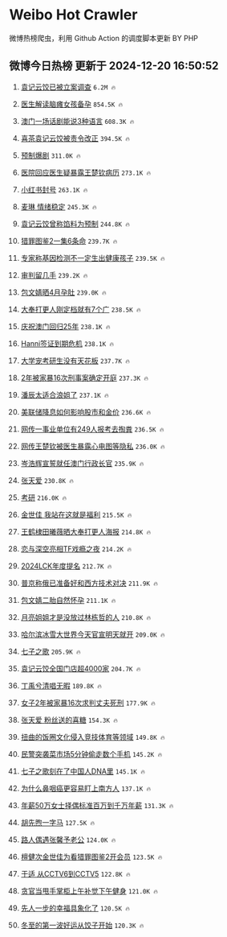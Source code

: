 # Weibo Hot Crawler 



微博热榜爬虫，利用 Github Action 的调度脚本更新 BY PHP 


## 微博今日热榜 更新于 2024-12-20 16:50:52 
1. [袁记云饺已被立案调查](https://s.weibo.com/weibo?q=%23%E8%A2%81%E8%AE%B0%E4%BA%91%E9%A5%BA%E5%B7%B2%E8%A2%AB%E7%AB%8B%E6%A1%88%E8%B0%83%E6%9F%A5%23&t=31&band_rank=1&Refer=top) `6.2M 🔥` 

1. [医生解读脑瘫女孩备孕](https://s.weibo.com/weibo?q=%23%E5%8C%BB%E7%94%9F%E8%A7%A3%E8%AF%BB%E8%84%91%E7%98%AB%E5%A5%B3%E5%AD%A9%E5%A4%87%E5%AD%95%23&t=31&band_rank=2&Refer=top) `854.5K 🔥` 

1. [澳门一场话剧能说3种语言](https://s.weibo.com/weibo?q=%23%E6%BE%B3%E9%97%A8%E4%B8%80%E5%9C%BA%E8%AF%9D%E5%89%A7%E8%83%BD%E8%AF%B43%E7%A7%8D%E8%AF%AD%E8%A8%80%23&t=31&band_rank=3&Refer=top) `608.3K 🔥` 

1. [喜茶袁记云饺被责令改正](https://s.weibo.com/weibo?q=%23%E5%96%9C%E8%8C%B6%E8%A2%81%E8%AE%B0%E4%BA%91%E9%A5%BA%E8%A2%AB%E8%B4%A3%E4%BB%A4%E6%94%B9%E6%AD%A3%23&t=31&band_rank=4&Refer=top) `394.5K 🔥` 

1. [预制爆剧](https://s.weibo.com/weibo?q=%23%E9%A2%84%E5%88%B6%E7%88%86%E5%89%A7%23&t=31&band_rank=5&Refer=top) `311.0K 🔥` 

1. [医院回应医生疑暴露王楚钦病历](https://s.weibo.com/weibo?q=%23%E5%8C%BB%E9%99%A2%E5%9B%9E%E5%BA%94%E5%8C%BB%E7%94%9F%E7%96%91%E6%9A%B4%E9%9C%B2%E7%8E%8B%E6%A5%9A%E9%92%A6%E7%97%85%E5%8E%86%23&t=31&band_rank=6&Refer=top) `273.1K 🔥` 

1. [小红书封号](https://s.weibo.com/weibo?q=%23%E5%B0%8F%E7%BA%A2%E4%B9%A6%E5%B0%81%E5%8F%B7%23&t=31&band_rank=7&Refer=top) `263.1K 🔥` 

1. [麦琳 情绪稳定](https://s.weibo.com/weibo?q=%E9%BA%A6%E7%90%B3%20%E6%83%85%E7%BB%AA%E7%A8%B3%E5%AE%9A&t=31&band_rank=8&Refer=top) `245.3K 🔥` 

1. [袁记云饺曾称馅料为预制](https://s.weibo.com/weibo?q=%23%E8%A2%81%E8%AE%B0%E4%BA%91%E9%A5%BA%E6%9B%BE%E7%A7%B0%E9%A6%85%E6%96%99%E4%B8%BA%E9%A2%84%E5%88%B6%23&t=31&band_rank=9&Refer=top) `244.8K 🔥` 

1. [猎罪图鉴2一集6条命](https://s.weibo.com/weibo?q=%E7%8C%8E%E7%BD%AA%E5%9B%BE%E9%89%B42%E4%B8%80%E9%9B%866%E6%9D%A1%E5%91%BD&t=31&band_rank=10&Refer=top) `239.7K 🔥` 

1. [专家称基因检测不一定生出健康孩子](https://s.weibo.com/weibo?q=%23%E4%B8%93%E5%AE%B6%E7%A7%B0%E5%9F%BA%E5%9B%A0%E6%A3%80%E6%B5%8B%E4%B8%8D%E4%B8%80%E5%AE%9A%E7%94%9F%E5%87%BA%E5%81%A5%E5%BA%B7%E5%AD%A9%E5%AD%90%23&t=31&band_rank=11&Refer=top) `239.5K 🔥` 

1. [审判留几手](https://s.weibo.com/weibo?q=%E5%AE%A1%E5%88%A4%E7%95%99%E5%87%A0%E6%89%8B&t=31&band_rank=12&Refer=top) `239.2K 🔥` 

1. [包文婧晒4月孕肚](https://s.weibo.com/weibo?q=%23%E5%8C%85%E6%96%87%E5%A9%A7%E6%99%924%E6%9C%88%E5%AD%95%E8%82%9A%23&t=31&band_rank=13&Refer=top) `239.0K 🔥` 

1. [大奉打更人刚定档就有7个广](https://s.weibo.com/weibo?q=%23%E5%A4%A7%E5%A5%89%E6%89%93%E6%9B%B4%E4%BA%BA%E5%88%9A%E5%AE%9A%E6%A1%A3%E5%B0%B1%E6%9C%897%E4%B8%AA%E5%B9%BF%23&t=31&band_rank=14&Refer=top) `238.5K 🔥` 

1. [庆祝澳门回归25年](https://s.weibo.com/weibo?q=%23%E5%BA%86%E7%A5%9D%E6%BE%B3%E9%97%A8%E5%9B%9E%E5%BD%9225%E5%B9%B4%23&t=31&band_rank=15&Refer=top) `238.1K 🔥` 

1. [Hanni签证到期危机](https://s.weibo.com/weibo?q=%23Hanni%E7%AD%BE%E8%AF%81%E5%88%B0%E6%9C%9F%E5%8D%B1%E6%9C%BA%23&t=31&band_rank=16&Refer=top) `238.1K 🔥` 

1. [大学宠考研生没有天花板](https://s.weibo.com/weibo?q=%23%E5%A4%A7%E5%AD%A6%E5%AE%A0%E8%80%83%E7%A0%94%E7%94%9F%E6%B2%A1%E6%9C%89%E5%A4%A9%E8%8A%B1%E6%9D%BF%23&t=31&band_rank=17&Refer=top) `237.7K 🔥` 

1. [2年被家暴16次刑事案确定开庭](https://s.weibo.com/weibo?q=%232%E5%B9%B4%E8%A2%AB%E5%AE%B6%E6%9A%B416%E6%AC%A1%E5%88%91%E4%BA%8B%E6%A1%88%E7%A1%AE%E5%AE%9A%E5%BC%80%E5%BA%AD%23&t=31&band_rank=18&Refer=top) `237.3K 🔥` 

1. [潘辰太适合浪姐了](https://s.weibo.com/weibo?q=%E6%BD%98%E8%BE%B0%E5%A4%AA%E9%80%82%E5%90%88%E6%B5%AA%E5%A7%90%E4%BA%86&t=31&band_rank=19&Refer=top) `237.1K 🔥` 

1. [美联储降息如何影响股市和金价](https://s.weibo.com/weibo?q=%23%E7%BE%8E%E8%81%94%E5%82%A8%E9%99%8D%E6%81%AF%E5%A6%82%E4%BD%95%E5%BD%B1%E5%93%8D%E8%82%A1%E5%B8%82%E5%92%8C%E9%87%91%E4%BB%B7%23&t=31&band_rank=20&Refer=top) `236.6K 🔥` 

1. [网传一事业单位有249人报考去掏粪](https://s.weibo.com/weibo?q=%23%E7%BD%91%E4%BC%A0%E4%B8%80%E4%BA%8B%E4%B8%9A%E5%8D%95%E4%BD%8D%E6%9C%89249%E4%BA%BA%E6%8A%A5%E8%80%83%E5%8E%BB%E6%8E%8F%E7%B2%AA%23&t=31&band_rank=21&Refer=top) `236.5K 🔥` 

1. [网传王楚钦被医生暴露心电图等隐私](https://s.weibo.com/weibo?q=%23%E7%BD%91%E4%BC%A0%E7%8E%8B%E6%A5%9A%E9%92%A6%E8%A2%AB%E5%8C%BB%E7%94%9F%E6%9A%B4%E9%9C%B2%E5%BF%83%E7%94%B5%E5%9B%BE%E7%AD%89%E9%9A%90%E7%A7%81%23&t=31&band_rank=22&Refer=top) `236.0K 🔥` 

1. [岑浩辉宣誓就任澳门行政长官](https://s.weibo.com/weibo?q=%23%E5%B2%91%E6%B5%A9%E8%BE%89%E5%AE%A3%E8%AA%93%E5%B0%B1%E4%BB%BB%E6%BE%B3%E9%97%A8%E8%A1%8C%E6%94%BF%E9%95%BF%E5%AE%98%23&t=31&band_rank=23&Refer=top) `235.9K 🔥` 

1. [张天爱](https://s.weibo.com/weibo?q=%E5%BC%A0%E5%A4%A9%E7%88%B1&t=31&band_rank=24&Refer=top) `230.8K 🔥` 

1. [考研](https://s.weibo.com/weibo?q=%E8%80%83%E7%A0%94&t=31&band_rank=25&Refer=top) `216.0K 🔥` 

1. [金世佳 我站在这就是福利](https://s.weibo.com/weibo?q=%E9%87%91%E4%B8%96%E4%BD%B3%20%E6%88%91%E7%AB%99%E5%9C%A8%E8%BF%99%E5%B0%B1%E6%98%AF%E7%A6%8F%E5%88%A9&t=31&band_rank=26&Refer=top) `215.5K 🔥` 

1. [王鹤棣田曦薇晒大奉打更人海报](https://s.weibo.com/weibo?q=%23%E7%8E%8B%E9%B9%A4%E6%A3%A3%E7%94%B0%E6%9B%A6%E8%96%87%E6%99%92%E5%A4%A7%E5%A5%89%E6%89%93%E6%9B%B4%E4%BA%BA%E6%B5%B7%E6%8A%A5%23&t=31&band_rank=27&Refer=top) `214.8K 🔥` 

1. [恋与深空亮相TF戏瘾之夜](https://s.weibo.com/weibo?q=%23%E6%81%8B%E4%B8%8E%E6%B7%B1%E7%A9%BA%E4%BA%AE%E7%9B%B8TF%E6%88%8F%E7%98%BE%E4%B9%8B%E5%A4%9C%23&t=31&band_rank=28&Refer=top) `214.2K 🔥` 

1. [2024LCK年度提名](https://s.weibo.com/weibo?q=%232024LCK%E5%B9%B4%E5%BA%A6%E6%8F%90%E5%90%8D%23&t=31&band_rank=29&Refer=top) `212.7K 🔥` 

1. [普京称俄已准备好和西方技术对决](https://s.weibo.com/weibo?q=%23%E6%99%AE%E4%BA%AC%E7%A7%B0%E4%BF%84%E5%B7%B2%E5%87%86%E5%A4%87%E5%A5%BD%E5%92%8C%E8%A5%BF%E6%96%B9%E6%8A%80%E6%9C%AF%E5%AF%B9%E5%86%B3%23&t=31&band_rank=30&Refer=top) `211.9K 🔥` 

1. [包文婧二胎自然怀孕](https://s.weibo.com/weibo?q=%23%E5%8C%85%E6%96%87%E5%A9%A7%E4%BA%8C%E8%83%8E%E8%87%AA%E7%84%B6%E6%80%80%E5%AD%95%23&t=31&band_rank=31&Refer=top) `211.1K 🔥` 

1. [月亮姐姐才是没放过林栋哲的人](https://s.weibo.com/weibo?q=%E6%9C%88%E4%BA%AE%E5%A7%90%E5%A7%90%E6%89%8D%E6%98%AF%E6%B2%A1%E6%94%BE%E8%BF%87%E6%9E%97%E6%A0%8B%E5%93%B2%E7%9A%84%E4%BA%BA&t=31&band_rank=32&Refer=top) `210.8K 🔥` 

1. [哈尔滨冰雪大世界今天官宣明天就开](https://s.weibo.com/weibo?q=%23%E5%93%88%E5%B0%94%E6%BB%A8%E5%86%B0%E9%9B%AA%E5%A4%A7%E4%B8%96%E7%95%8C%E4%BB%8A%E5%A4%A9%E5%AE%98%E5%AE%A3%E6%98%8E%E5%A4%A9%E5%B0%B1%E5%BC%80%23&t=31&band_rank=33&Refer=top) `209.0K 🔥` 

1. [七子之歌](https://s.weibo.com/weibo?q=%23%E4%B8%83%E5%AD%90%E4%B9%8B%E6%AD%8C%23&t=31&band_rank=34&Refer=top) `205.9K 🔥` 

1. [袁记云饺全国门店超4000家](https://s.weibo.com/weibo?q=%23%E8%A2%81%E8%AE%B0%E4%BA%91%E9%A5%BA%E5%85%A8%E5%9B%BD%E9%97%A8%E5%BA%97%E8%B6%854000%E5%AE%B6%23&t=31&band_rank=35&Refer=top) `204.7K 🔥` 

1. [丁禹兮清唱无暇](https://s.weibo.com/weibo?q=%23%E4%B8%81%E7%A6%B9%E5%85%AE%E6%B8%85%E5%94%B1%E6%97%A0%E6%9A%87%23&t=31&band_rank=36&Refer=top) `189.8K 🔥` 

1. [女子2年被家暴16次求判丈夫死刑](https://s.weibo.com/weibo?q=%23%E5%A5%B3%E5%AD%902%E5%B9%B4%E8%A2%AB%E5%AE%B6%E6%9A%B416%E6%AC%A1%E6%B1%82%E5%88%A4%E4%B8%88%E5%A4%AB%E6%AD%BB%E5%88%91%23&t=31&band_rank=37&Refer=top) `177.9K 🔥` 

1. [张天爱 粉丝送的喜糖](https://s.weibo.com/weibo?q=%E5%BC%A0%E5%A4%A9%E7%88%B1%20%E7%B2%89%E4%B8%9D%E9%80%81%E7%9A%84%E5%96%9C%E7%B3%96&t=31&band_rank=38&Refer=top) `154.3K 🔥` 

1. [扭曲的饭圈文化侵入竞技体育等领域](https://s.weibo.com/weibo?q=%23%E6%89%AD%E6%9B%B2%E7%9A%84%E9%A5%AD%E5%9C%88%E6%96%87%E5%8C%96%E4%BE%B5%E5%85%A5%E7%AB%9E%E6%8A%80%E4%BD%93%E8%82%B2%E7%AD%89%E9%A2%86%E5%9F%9F%23&t=31&band_rank=39&Refer=top) `149.8K 🔥` 

1. [民警突袭菜市场5分钟偷走数个手机](https://s.weibo.com/weibo?q=%23%E6%B0%91%E8%AD%A6%E7%AA%81%E8%A2%AD%E8%8F%9C%E5%B8%82%E5%9C%BA5%E5%88%86%E9%92%9F%E5%81%B7%E8%B5%B0%E6%95%B0%E4%B8%AA%E6%89%8B%E6%9C%BA%23&t=31&band_rank=40&Refer=top) `145.2K 🔥` 

1. [七子之歌刻在了中国人DNA里](https://s.weibo.com/weibo?q=%23%E4%B8%83%E5%AD%90%E4%B9%8B%E6%AD%8C%E5%88%BB%E5%9C%A8%E4%BA%86%E4%B8%AD%E5%9B%BD%E4%BA%BADNA%E9%87%8C%23&t=31&band_rank=41&Refer=top) `145.1K 🔥` 

1. [为什么鼻咽癌更容易盯上南方人](https://s.weibo.com/weibo?q=%23%E4%B8%BA%E4%BB%80%E4%B9%88%E9%BC%BB%E5%92%BD%E7%99%8C%E6%9B%B4%E5%AE%B9%E6%98%93%E7%9B%AF%E4%B8%8A%E5%8D%97%E6%96%B9%E4%BA%BA%23&t=31&band_rank=42&Refer=top) `137.1K 🔥` 

1. [年薪50万女士择偶标准百万到千万年薪](https://s.weibo.com/weibo?q=%23%E5%B9%B4%E8%96%AA50%E4%B8%87%E5%A5%B3%E5%A3%AB%E6%8B%A9%E5%81%B6%E6%A0%87%E5%87%86%E7%99%BE%E4%B8%87%E5%88%B0%E5%8D%83%E4%B8%87%E5%B9%B4%E8%96%AA%23&t=31&band_rank=43&Refer=top) `131.3K 🔥` 

1. [胡先煦一字马](https://s.weibo.com/weibo?q=%E8%83%A1%E5%85%88%E7%85%A6%E4%B8%80%E5%AD%97%E9%A9%AC&t=31&band_rank=44&Refer=top) `127.5K 🔥` 

1. [路人偶遇张馨予老公](https://s.weibo.com/weibo?q=%23%E8%B7%AF%E4%BA%BA%E5%81%B6%E9%81%87%E5%BC%A0%E9%A6%A8%E4%BA%88%E8%80%81%E5%85%AC%23&t=31&band_rank=45&Refer=top) `124.0K 🔥` 

1. [檀健次金世佳为看猎罪图鉴2开会员](https://s.weibo.com/weibo?q=%23%E6%AA%80%E5%81%A5%E6%AC%A1%E9%87%91%E4%B8%96%E4%BD%B3%E4%B8%BA%E7%9C%8B%E7%8C%8E%E7%BD%AA%E5%9B%BE%E9%89%B42%E5%BC%80%E4%BC%9A%E5%91%98%23&t=31&band_rank=46&Refer=top) `123.5K 🔥` 

1. [于适 从CCTV6到CCTV5](https://s.weibo.com/weibo?q=%E4%BA%8E%E9%80%82%20%E4%BB%8ECCTV6%E5%88%B0CCTV5&t=31&band_rank=47&Refer=top) `122.8K 🔥` 

1. [贪官当甩手掌柜上午补觉下午健身](https://s.weibo.com/weibo?q=%23%E8%B4%AA%E5%AE%98%E5%BD%93%E7%94%A9%E6%89%8B%E6%8E%8C%E6%9F%9C%E4%B8%8A%E5%8D%88%E8%A1%A5%E8%A7%89%E4%B8%8B%E5%8D%88%E5%81%A5%E8%BA%AB%23&t=31&band_rank=48&Refer=top) `121.0K 🔥` 

1. [先人一步的幸福具象化了](https://s.weibo.com/weibo?q=%23%E5%85%88%E4%BA%BA%E4%B8%80%E6%AD%A5%E7%9A%84%E5%B9%B8%E7%A6%8F%E5%85%B7%E8%B1%A1%E5%8C%96%E4%BA%86%23&t=31&band_rank=49&Refer=top) `120.5K 🔥` 

1. [冬至的第一波好运从饺子开始](https://s.weibo.com/weibo?q=%E5%86%AC%E8%87%B3%E7%9A%84%E7%AC%AC%E4%B8%80%E6%B3%A2%E5%A5%BD%E8%BF%90%E4%BB%8E%E9%A5%BA%E5%AD%90%E5%BC%80%E5%A7%8B&t=31&band_rank=50&Refer=top) `120.3K 🔥` 

